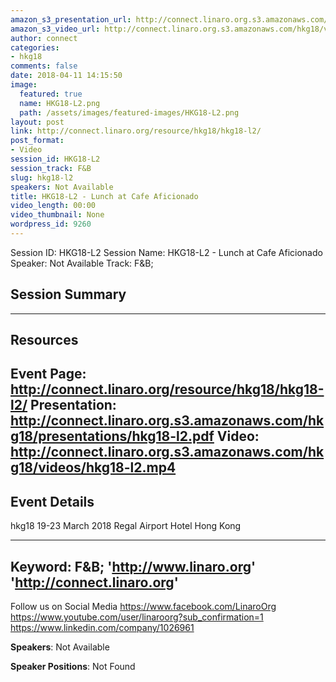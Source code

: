 ```yaml
---
amazon_s3_presentation_url: http://connect.linaro.org.s3.amazonaws.com/hkg18/presentations/hkg18-l2.pdf
amazon_s3_video_url: http://connect.linaro.org.s3.amazonaws.com/hkg18/videos/hkg18-l2.mp4
author: connect
categories:
- hkg18
comments: false
date: 2018-04-11 14:15:50
image:
  featured: true
  name: HKG18-L2.png
  path: /assets/images/featured-images/HKG18-L2.png
layout: post
link: http://connect.linaro.org/resource/hkg18/hkg18-l2/
post_format:
- Video
session_id: HKG18-L2
session_track: F&B
slug: hkg18-l2
speakers: Not Available
title: HKG18-L2 - Lunch at Cafe Aficionado
video_length: 00:00
video_thumbnail: None
wordpress_id: 9260
---
```


Session ID: HKG18-L2
Session Name: HKG18-L2 - Lunch at Cafe Aficionado
Speaker: Not Available
Track: F&B;


## Session Summary

---------------------------------------------------
## Resources
Event Page: http://connect.linaro.org/resource/hkg18/hkg18-l2/
Presentation: http://connect.linaro.org.s3.amazonaws.com/hkg18/presentations/hkg18-l2.pdf
Video: http://connect.linaro.org.s3.amazonaws.com/hkg18/videos/hkg18-l2.mp4
 ---------------------------------------------------
## Event Details
hkg18
19-23 March 2018 
Regal Airport Hotel Hong Kong

---------------------------------------------------
Keyword: F&B;
'http://www.linaro.org'
'http://connect.linaro.org'
---------------------------------------------------
Follow us on Social Media
https://www.facebook.com/LinaroOrg
https://www.youtube.com/user/linaroorg?sub_confirmation=1
https://www.linkedin.com/company/1026961

**Speakers**: Not Available

**Speaker Positions**: Not Found